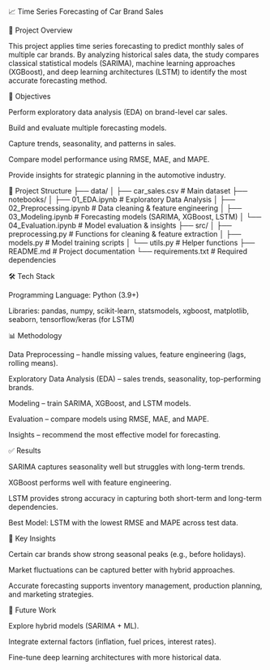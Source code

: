 📈 Time Series Forecasting of Car Brand Sales

📌 Project Overview

This project applies time series forecasting to predict monthly sales of multiple car brands. By analyzing historical sales data, the study compares classical statistical models (SARIMA), machine learning approaches (XGBoost), and deep learning architectures (LSTM) to identify the most accurate forecasting method.

🎯 Objectives

Perform exploratory data analysis (EDA) on brand-level car sales.

Build and evaluate multiple forecasting models.

Capture trends, seasonality, and patterns in sales.

Compare model performance using RMSE, MAE, and MAPE.

Provide insights for strategic planning in the automotive industry.

📂 Project Structure
├── data/
│   ├── car_sales.csv              # Main dataset
├── notebooks/
│   ├── 01_EDA.ipynb               # Exploratory Data Analysis
│   ├── 02_Preprocessing.ipynb     # Data cleaning & feature engineering
│   ├── 03_Modeling.ipynb          # Forecasting models (SARIMA, XGBoost, LSTM)
│   └── 04_Evaluation.ipynb        # Model evaluation & insights
├── src/
│   ├── preprocessing.py           # Functions for cleaning & feature extraction
│   ├── models.py                  # Model training scripts
│   └── utils.py                   # Helper functions
├── README.md                      # Project documentation
└── requirements.txt               # Required dependencies

🛠️ Tech Stack

Programming Language: Python (3.9+)

Libraries: pandas, numpy, scikit-learn, statsmodels, xgboost, matplotlib, seaborn, tensorflow/keras (for LSTM)

📊 Methodology

Data Preprocessing – handle missing values, feature engineering (lags, rolling means).

Exploratory Data Analysis (EDA) – sales trends, seasonality, top-performing brands.

Modeling – train SARIMA, XGBoost, and LSTM models.

Evaluation – compare models using RMSE, MAE, and MAPE.

Insights – recommend the most effective model for forecasting.

✅ Results

SARIMA captures seasonality well but struggles with long-term trends.

XGBoost performs well with feature engineering.

LSTM provides strong accuracy in capturing both short-term and long-term dependencies.

Best Model: LSTM with the lowest RMSE and MAPE across test data.

📌 Key Insights

Certain car brands show strong seasonal peaks (e.g., before holidays).

Market fluctuations can be captured better with hybrid approaches.

Accurate forecasting supports inventory management, production planning, and marketing strategies.

🚀 Future Work

Explore hybrid models (SARIMA + ML).

Integrate external factors (inflation, fuel prices, interest rates).

Fine-tune deep learning architectures with more historical data.
